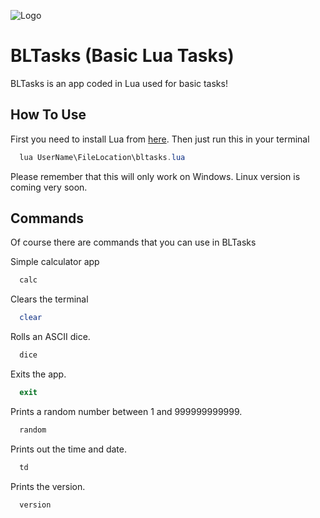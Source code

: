 
![Logo](https://i.imgur.com/O6TdFZa.png)

# BLTasks (Basic Lua Tasks)

BLTasks is an app coded in Lua used for basic tasks!

## How To Use
First you need to install Lua from [here](https://lua.org/download.html).
Then just run this in your terminal
```powershell
  lua UserName\FileLocation\bltasks.lua
```
Please remember that this will only work on Windows. Linux version is coming very soon.

## Commands

Of course there are commands that you can use in BLTasks

Simple calculator app
```powershell
  calc
```

Clears the terminal
```powershell
  clear
```

Rolls an ASCII dice.
```powershell
  dice
```

Exits the app.
```powershell
  exit
```

Prints a random number between 1 and 999999999999.
```powershell
  random
```

Prints out the time and date.
```powershell
  td
```

Prints the version.
```powershell
  version
```


  
